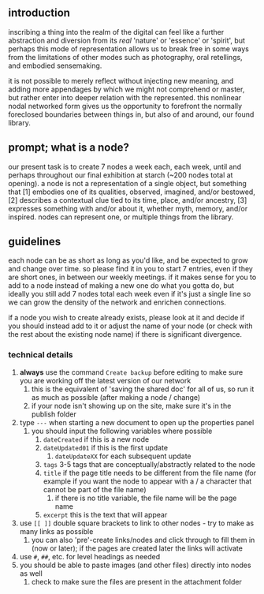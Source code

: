 ## introduction
inscribing a thing into the realm of the digital can feel like a further abstraction and diversion from its *real* 'nature' or 'essence' or 'spirit', but perhaps this mode of representation allows us to break free in some ways from the limitations of other modes such as photography, oral retellings, and embodied sensemaking.

it is not possible to merely reflect without injecting new meaning, and adding more appendages by which we might not comprehend or master, but rather enter into deeper relation with the represented. this nonlinear nodal networked form gives us the opportunity to forefront the normally foreclosed boundaries between things in, but also of and around, our found library.

## prompt; what is a node?
our present task is to create 7 nodes a week each, each week, until and perhaps throughout our final exhibition at starch (~200 nodes total at opening). a node is not a representation of a single object, but something that [1] embodies one of its qualities, observed, imagined, and/or bestowed, [2] describes a contextual clue tied to its time, place, and/or ancestry, [3] expresses something with and/or about it, whether myth, memory, and/or inspired. nodes can represent one, or multiple things from the library.

## guidelines
each node can be as short as long as you'd like, and be expected to grow and change over time. so please find it in you to start 7 entries, even if they are short ones, in between our weekly meetings. if it makes sense for you to add to a node instead of making a new one do what you gotta do, but ideally you still add 7 nodes total each week even if it's just a single line so we can grow the density of the network and enrichen connections.

if a node you wish to create already exists, please look at it and decide if you should instead add to it or adjust the name of your node (or check with the rest about the existing node name) if there is significant divergence.

### technical details
1. **always** use the command `Create backup` before editing to make sure you are working off the latest version of our network
	1. this is the equivalent of 'saving the shared doc' for all of us, so run it as much as possible (after making a node / change)
	2. if your node isn't showing up on the site, make sure it's in the publish folder
2. type `---` when starting a new document to open up the properties panel
	1. you should input the following variables where possible
		1. `dateCreated` if this is a new node
		2. `dateUpdated01` if this is the first update
			1. `dateUpdateXX` for each subsequent update
		3. `tags` 3-5 tags that are conceptually/abstractly related to the node
		4. `title` if the page title needs to be different from the file name (for example if you want the node to appear with a / a character that cannot be part of the file name)
			1. if there is no title variable, the file name will be the page name
		5. `excerpt` this is the text that will appear 
3. use `[[ ]]` double square brackets to link to other nodes - try to make as many links as possible
	1. you can also 'pre'-create links/nodes and click through to fill them in (now or later); if the pages are created later the links will activate
4. use `#`, `##`, etc. for level headings as needed
5. you should be able to paste images (and other files) directly into nodes as well
	1. check to make sure the files are present in the attachment folder